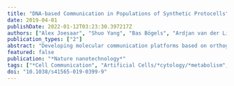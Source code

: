 ```yaml
---
title: "DNA-based Communication in Populations of Synthetic Protocells"
date: 2019-04-01
publishDate: 2022-01-12T03:23:30.397217Z
authors: ["Alex Joesaar", "Shuo Yang", "Bas Bögels", "Ardjan van der Linden", "Pascal Pieters", "B V V S Pavan Kumar", "Neil Dalchau", "Andrew Phillips", "Stephen Mann", "Tom F A de Greef"]
publication_types: ["2"]
abstract: "Developing molecular communication platforms based on orthogonal communication channels is a crucial step towards engineering artificial multicellular systems. Here, we present a general and scalable platform entitled 'biomolecular implementation of protocellular communication' (BIO-PC) to engineer distributed multichannel molecular communication between populations of non-lipid semipermeable microcapsules. Our method leverages the modularity and scalability of enzyme-free DNA strand-displacement circuits to develop protocellular consortia that can sense, process and respond to DNA-based messages. We engineer a rich variety of biochemical communication devices capable of cascaded amplification, bidirectional communication and distributed computational operations. Encapsulating DNA strand-displacement circuits further allows their use in concentrated serum where non-compartmentalized DNA circuits cannot operate. BIO-PC enables reliable execution of distributed DNA-based molecular programs in biologically relevant environments and opens new directions in DNA computing and minimal cell technology."
featured: false
publication: "*Nature nanotechnology*"
tags: ["*Cell Communication", "Artificial Cells/*cytology/*metabolism", "DNA/*metabolism", "Logic", "Signal Transduction", "Synthetic Biology/*methods"]
doi: "10.1038/s41565-019-0399-9"
---
```


